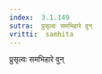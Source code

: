 ```yaml
---
index:  3.1.149
sutra:  प्रुसृल्वः समभिहारे वुन्
vritti:  samhita 
---
```


प्रुसृल्वः समभिहारे वुन्

